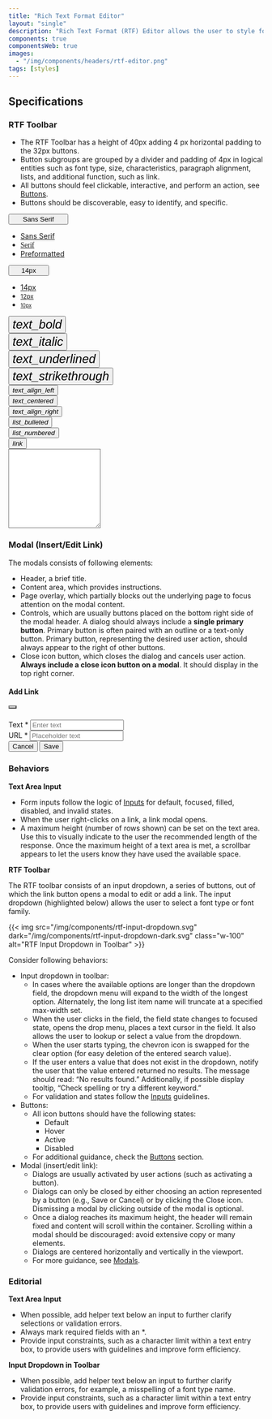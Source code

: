 ```yaml
---
title: "Rich Text Format Editor"
layout: "single"
description: "Rich Text Format (RTF) Editor allows the user to style fonts and layout in a text area field."
components: true
componentsWeb: true
images:
  - "/img/components/headers/rtf-editor.png"
tags: [styles]
---
```


## Specifications

### RTF Toolbar

- The RTF Toolbar has a height of 40px adding 4 px horizontal padding to the 32px buttons.
- Button subgroups are grouped by a divider and padding of 4px in logical entities such as font type, size, characteristics, paragraph alignment, lists, and additional function, such as link.
- All buttons should feel clickable, interactive, and perform an action, see [Buttons](/components/web/buttons/).
- Buttons should be discoverable, easy to identify, and specific.

<style>
.rtf-editor .btn:focus-visible {
  box-shadow: none !important;
}
[data-bs-theme="light"] main button.btn .modus-icons {
  font-size: 24px;
  color: #000 !important;
}
[data-bs-theme="light"] main button.btn[data-bs-toggle="button"] {
  border-color: #fff !important;
}
[data-bs-theme="dark"] main button.btn .modus-icons {
  font-size: 24px;
  color: #fff !important;
}
</style>

<div class="guide-example-block my-3 bg-secondary bg-opacity-10 py-2 px-1">
  <div class="guide-content-sample bg-body m-3 mx-auto rtf-editor overflow-hidden" style="max-width: 710px; min-width: 300px">
    <div class="d-flex border-top">
      <div class="border-start">
      <div class="dropdown">
  <button class="btn text-body fw-normal btn-outline-secondary dropdown-toggle dropdown-ff fs-6 small text-start border-0" type="button" data-bs-toggle="dropdown" aria-expanded="false" style="max-width: 118px; min-width: 118px;">
    Sans Serif
  </button>
  <ul class="dropdown-menu dropdown-menu-ff" style="max-width: 118px; min-width: 118px;">
    <li><a class="dropdown-item small" href="#">Sans Serif</a></li>
    <li><a class="dropdown-item small" style="font-family:Georgia,times new roman,Times,serif;" href="#">Serif</a></li>
    <li><a class="dropdown-item small font-monospace" href="#">Preformatted</a></li>
  </ul>
</div>
</div>
      <div class="vr"></div>
<div class="dropdown border-end">
  <button class="btn fw-normal btn-outline-secondary dropdown-toggle dropdown-fs fs-6 small text-start border-0" type="button" data-bs-toggle="dropdown" aria-expanded="false" style="max-width: 80px; min-width: 80px;">
    14px
  </button>
  <ul class="dropdown-menu dropdown-menu-fs" style="max-width: 80px; min-width: 80px;">
    <li><a class="dropdown-item small" href="#" style="font-size: 14px;">14px</a></li>
    <li><a class="dropdown-item small" href="#" style="font-size: 12px;">12px</a></li>
    <li><a class="dropdown-item small" href="#" style="font-size: 10px;">10px</a></li>
  </ul>
</div>
      <div class="mx-1">
        <button type="button" class="btn btn-outline-secondary btn-icon-only border-opacity-25" aria-label="Bold" data-bs-toggle="button">
          <i class="modus-icons notranslate" aria-hidden="true" data-bs-toggle="tooltip" data-bs-offset="0,16" title="Bold" style="font-size: 24px; margin-top: 5px">text_bold</i>
        </button>
      </div>
      <div class="mx-1">
        <button type="button" class="btn btn-outline-secondary btn-icon-only border-opacity-25" aria-label="Italic" data-bs-toggle="button">
          <i class="modus-icons notranslate" aria-hidden="true" data-bs-toggle="tooltip" data-bs-offset="0,16" title="Italic" style="font-size: 24px; margin-top: 5px">text_italic</i>
        </button>
      </div>
      <div class="mx-1">
        <button type="button" class="btn btn-outline-secondary btn-icon-only border-opacity-25" aria-label="Underlined" data-bs-toggle="button">
          <i class="modus-icons notranslate" aria-hidden="true" data-bs-toggle="tooltip" data-bs-offset="0,16" title="Underlined" style="font-size: 24px; margin-top: 5px">text_underlined</i>
        </button>
      </div>
      <div class="mx-1">
        <button type="button" class="btn btn-outline-secondary btn-icon-only border-opacity-25" aria-label="Strikethrough" data-bs-toggle="button">
          <i class="modus-icons notranslate" aria-hidden="true" data-bs-toggle="tooltip" data-bs-offset="0,16" title="Strikethrough" style="font-size: 24px; margin-top: 5px">text_strikethrough</i>
        </button>
      </div>
      <div class="vr"></div>
      <div class="mx-1">
        <button type="button" class="btn btn-outline-secondary btn-icon-only border-0" aria-label="Text align: Left">
          <i class="modus-icons notranslate" aria-hidden="true" data-bs-toggle="tooltip" data-bs-offset="0,16" title="Text align: Left">text_align_left</i>
        </button>
      </div>
      <div class="mx-1">
        <button type="button" class="btn btn-outline-secondary btn-icon-only border-0" aria-label="Text align: Center">
          <i class="modus-icons notranslate" aria-hidden="true" data-bs-toggle="tooltip" data-bs-offset="0,16" title="Text align: Center">text_centered</i>
        </button>
      </div>
      <div class="mx-1">
        <button type="button" class="btn btn-outline-secondary btn-icon-only border-0" aria-label="Text align: Right">
          <i class="modus-icons notranslate" aria-hidden="true" data-bs-toggle="tooltip" data-bs-offset="0,16" title="Text align: Right">text_align_right</i>
        </button>
      </div>
      <div class="vr"></div>
      <div class="mx-1">
        <button type="button" class="btn btn-outline-secondary btn-icon-only border-0" aria-label="List: bulleted">
          <i class="modus-icons notranslate" aria-hidden="true" data-bs-toggle="tooltip" data-bs-offset="0,16" title="List: Bulleted">list_bulleted</i>
        </button>
      </div>
      <div class="mx-1">
        <button type="button" class="btn btn-outline-secondary btn-icon-only border-0" aria-label="List: numbered">
          <i class="modus-icons notranslate" aria-hidden="true" data-bs-toggle="tooltip" data-bs-offset="0,16" title="List: Numbered">list_numbered</i>
        </button>
      </div>
      <div class="vr"></div>
      <div class="mx-1">
        <button type="button" class="btn btn-outline-secondary btn-icon-only border-0" aria-label="Link">
          <i class="modus-icons notranslate" aria-hidden="true" data-bs-toggle="tooltip" data-bs-offset="0,16" title="Link">link</i>
        </button>
      </div>
    </div>
    <div>
      <textarea class="form-control pe-none" style="border-top-left-radius:0;border-top-right-radius:0;" id="exampleFormControlTextarea1" rows="10" aria-label="Textarea"></textarea>
    </div>
  </div>
</div>
<script>
let selectorBtn = document.querySelector('.dropdown-ff.dropdown-toggle');
let items = document.querySelectorAll('.dropdown-menu-ff .dropdown-item');
items.forEach(item => {
    item.addEventListener("click", function() {
        selectorBtn.innerHTML = item.text;
        selectorBtn.value = item.dataset.value;
        console.log(`innerHTML: ${selectorBtn.innerHTML}, value: ${selectorBtn.value}`);
    });
});
</script>
<script>
let selectorBtnFs = document.querySelector('.dropdown-fs.dropdown-toggle');
let itemsFs = document.querySelectorAll('.dropdown-menu-fs .dropdown-item');
itemsFs.forEach(item => {
    item.addEventListener("click", function() {
        selectorBtnFs.innerHTML = item.text;
        selectorBtnFs.value = item.dataset.value;
        console.log(`innerHTML: ${selectorBtnFs.innerHTML}, value: ${selectorBtnFs.value}`);
    });
});
</script>

### Modal (Insert/Edit Link)

The modals consists of following elements:

- Header, a brief title.
- Content area, which provides instructions.
- Page overlay, which partially blocks out the underlying page to focus attention on the modal content.
- Controls, which are usually buttons placed on the bottom right side of the modal header. A dialog should always include a **single primary button**. Primary button is often paired with an outline or a text-only button. Primary button, representing the desired user action, should always appear to the right of other buttons.
- Close icon button, which closes the dialog and cancels user action. **Always include a close icon button on a modal**. It should display in the top right corner.

<div class="guide-example-block my-3 bg-secondary bg-opacity-10">
  <div class="guide-content-sample modal-static">
    <div class="modal show d-block position-relative" tabindex="-1" style="z-index: 1">
      <div class="modal-dialog show mx-auto px-3 px-md-5">
        <div class="modal-content shadow-lg border-0">
          <div class="modal-header border-0" style="height: 64px">
            <h4 class="modal-title">Add Link</h4>
            <button
              type="button"
              class="btn-close"
              data-dismiss="modal"
              aria-label="Close"
              style="background-size: 24px; opacity: 0.75"></button>
          </div>
          <div class="modal-body">
            <div class="form-group mb-3">
              <label for="inputText" class="form-label">Text <span class="text-danger">*</span></label>
              <input class="form-control my-1" placeholder="Enter text" type="text" id="inputText" required />
            </div>
            <div class="form-group mb-3">
              <label for="inputUrl" class="form-label">URL <span class="text-danger">*</span></label>
              <input class="form-control my-1" placeholder="Placeholder text" type="url" id="inputUrl" required />
            </div>
          </div>
          <div class="modal-footer border-0">
            <button type="button" class="btn btn-outline-secondary btn-outline-high-contrast justify-self-start">
              Cancel
            </button>
            <button type="button" class="btn btn-primary">Save</button>
          </div>
        </div>
      </div>
    </div>
  </div>
</div>

### Behaviors

**Text Area Input**

- Form inputs follow the logic of [Inputs](/components/web/inputs/) for default, focused, filled, disabled, and invalid states.
- When the user right-clicks on a link, a link modal opens.
- A maximum height (number of rows shown) can be set on the text area. Use this to visually indicate to the user the recommended length of the response. Once the maximum height of a text area is met, a scrollbar appears to let the users know they have used the available space.

**RTF Toolbar**

The RTF toolbar consists of an input dropdown, a series of buttons, out of which the link button opens a modal to edit or add a link.
The input dropdown (highlighted below) allows the user to select a font type or font family.

{{< img src="/img/components/rtf-input-dropdown.svg" dark="/img/components/rtf-input-dropdown-dark.svg" class="w-100" alt="RTF Input Dropdown in Toolbar" >}}

Consider following behaviors:

- Input dropdown in toolbar:
  - In cases where the available options are longer than the dropdown field, the dropdown menu will expand to the width of the longest option. Alternately, the long list item name will truncate at a specified max-width set.
  - When the user clicks in the field, the field state changes to focused state, opens the drop menu, places a text cursor in the field. It also allows the user to lookup or select a value from the dropdown.
  - When the user starts typing, the chevron icon is swapped for the clear option (for easy deletion of the entered search value).
  - If the user enters a value that does not exist in the dropdown, notify the user that the value entered returned no results. The message should read: “No results found.” Additionally, if possible display tooltip, “Check spelling or try a different keyword.”
  - For validation and states follow the [Inputs](/components/web/inputs/) guidelines.
- Buttons:
  - All icon buttons should have the following states:
    - Default
    - Hover
    - Active
    - Disabled
  - For additional guidance, check the [Buttons](/components/web/buttons/) section.
- Modal (insert/edit link):
  - Dialogs are usually activated by user actions (such as activating a button).
  - Dialogs can only be closed by either choosing an action represented by a button (e.g., Save or Cancel) or by clicking the Close icon. Dismissing a modal by clicking outside of the modal is optional.
  - Once a dialog reaches its maximum height, the header will remain fixed and content will scroll within the container. Scrolling within a modal should be discouraged: avoid extensive copy or many elements.
  - Dialogs are centered horizontally and vertically in the viewport.
  - For more guidance, see [Modals](/components/web/modals/).

### Editorial

**Text Area Input**

- When possible, add helper text below an input to further clarify selections or validation errors.
- Always mark required fields with an \*.
- Provide input constraints, such as a character limit within a text entry box, to provide users with guidelines and improve form efficiency.

**Input Dropdown in Toolbar**

- When possible, add helper text below an input to further clarify validation errors, for example, a misspelling of a font type name.
- Provide input constraints, such as a character limit within a text entry box, to provide users with guidelines and improve form efficiency.
